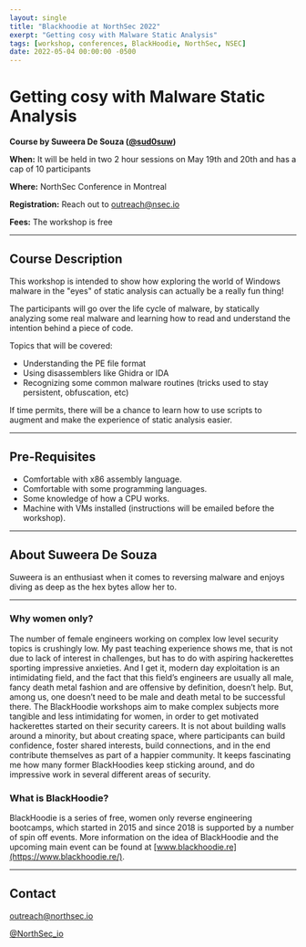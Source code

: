 ```yaml
---
layout: single
title: "Blackhoodie at NorthSec 2022"
exerpt: "Getting cosy with Malware Static Analysis"
tags: [workshop, conferences, BlackHoodie, NorthSec, NSEC]
date: 2022-05-04 00:00:00 -0500
---
```


# Getting cosy with Malware Static Analysis

**Course by Suweera De Souza ([@sud0suw](https://twitter.com/sud0suw))**


**When:** It will be held in two 2 hour sessions on May 19th and 20th and has a cap of 10 participants

**Where:** NorthSec Conference in Montreal

**Registration:** Reach out to outreach@nsec.io

**Fees:** The workshop is free

---

## Course Description

This workshop is intended to show how exploring the world of Windows malware in the "eyes" of static analysis can actually be a really fun thing!

The participants will go over the life cycle of malware, by statically analyzing some real malware and learning how to read and understand the intention behind a piece of code.

Topics that will be covered:
- Understanding the PE file format
- Using disassemblers like Ghidra or IDA
- Recognizing some common malware routines (tricks used to stay persistent, obfuscation, etc)

If time permits, there will be a chance to learn how to use scripts to augment and make the experience of static analysis easier.

---

## Pre-Requisites

- Comfortable with x86 assembly language.
- Comfortable with some programming languages.
- Some knowledge of how a CPU works.
- Machine with VMs installed (instructions will be emailed before the workshop).

---

## About Suweera De Souza

Suweera is an enthusiast when it comes to reversing malware and enjoys diving as deep as the hex bytes allow her to. 

---

### Why women only?
The number of female engineers working on complex low level security topics is crushingly low. My past teaching experience shows me, that is not due to lack of interest in challenges, but has to do with aspiring hackerettes sporting impressive anxieties. And I get it, modern day exploitation is an intimidating field, and the fact that this field’s engineers are usually all male, fancy death metal fashion and are offensive by definition, doesn’t help. But, among us, one doesn’t need to be male and death metal to be successful there. The BlackHoodie workshops aim to make complex subjects more tangible and less intimidating for women, in order to get motivated hackerettes started on their security careers. It is not about building walls around a minority, but about creating space, where participants can build confidence, foster shared interests, build connections, and in the end contribute themselves as part of a happier community. It keeps fascinating me how many former BlackHoodies keep sticking around, and do impressive work in several different areas of security.

### What is BlackHoodie?
BlackHoodie is a series of free, women only reverse engineering bootcamps, which started in 2015 and since 2018 is supported by a number of spin off events. More information on the idea of BlackHoodie and the upcoming main event can be found at [www.blackhoodie.re](https://www.blackhoodie.re/).

---

## Contact
[outreach@northsec.io](mailto:outreach@northsec.io)

[@NorthSec_io](https://twitter.com/NorthSec_io)